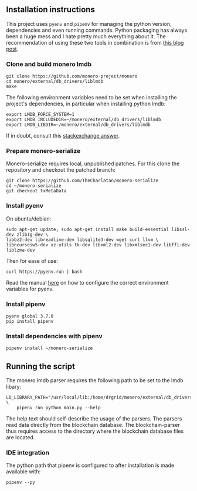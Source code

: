 ## Installation instructions

This project uses `pyenv` and `pipenv` for managing the python version,
dependencies and even running commands. Python packaging has always been a huge
mess and I hate pretty much everything about it. The recommendation of using
these two tools in combination is from [this blog
post](https://gioele.io/pyenv-pipenv).

### Clone and build monero lmdb

```
git clone https://github.com/monero-project/monero
cd monero/external/db_drivers/liblmdb
make
```

The following environment variables need to be set when installing the
project's dependencies, in particular when installing python lmdb:

```
export LMDB_FORCE_SYSTEM=1
export LMDB_INCLUDEDIR=~/monero/external/db_drivers/liblmdb
export LMDB_LIBDIR=~/monero/external/db_drivers/liblmdb
```

If in doubt, consult this [stackexchange
answer](https://monero.stackexchange.com/questions/12234/python-lmdb-version-mismatch).

### Prepare monero-serialize

Monero-serialize requires local, unpublished patches. For this clone the
repository and checkout the patched branch:

```
git clone https://github.com/TheCharlatan/monero-serialize
cd ~/monero-serialize
git checkout txMetaData
```

### Install pyenv

On ubuntu/debian:

```
sudo apt-get update; sudo apt-get install make build-essential libssl-dev zlib1g-dev \
libbz2-dev libreadline-dev libsqlite3-dev wget curl llvm \
libncursesw5-dev xz-utils tk-dev libxml2-dev libxmlsec1-dev libffi-dev liblzma-dev
```

Then for ease of use: 

```
curl https://pyenv.run | bash
```

Read the manual [here](https://github.com/pyenv/pyenv#basic-github-checkout) on
how to configure the correct environment variables for pyenv.

### Install pipenv

```
pyenv global 3.7.0
pip install pipenv
```

### Install dependencies with pipenv

```
pipenv install ~/monero-serialize
```

## Running the script

The monero lmdb parser requires the following path to be set to the lmdb
libary:

```
LD_LIBRARY_PATH="/usr/local/lib:/home/drgrid/monero/external/db_drivers/liblmdb" \
    pipenv run python main.py --help
```

The help text should self-describe the usage of the parsers. The parsers read
data directly from the blockchain database. The blockchain-parser thus requires
access to the directory where the blockchain database files are located.


### IDE integration

The python path that pipenv is configured to after installation is made
available with:

```
pipenv --py
```

